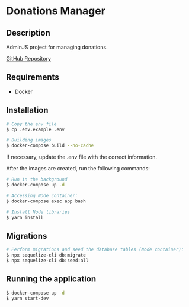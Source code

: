 # Donations Manager
## Description

AdminJS project for managing donations.

[GitHub Repository](https://github.com/MateusKurten/projeto-typescript)

## Requirements

- Docker

## Installation

```bash
# Copy the env file
$ cp .env.example .env

# Building images
$ docker-compose build --no-cache
```
If necessary, update the .env file with the correct information.

After the images are created, run the following commands:

```bash
# Run in the background
$ docker-compose up -d

# Accessing Node container:
$ docker-compose exec app bash

# Install Node libraries
$ yarn install
```

## Migrations

```bash
# Perform migrations and seed the database tables (Node container):
$ npx sequelize-cli db:migrate
$ npx sequelize-cli db:seed:all
```

## Running the application

```bash
$ docker-compose up -d
$ yarn start-dev
```